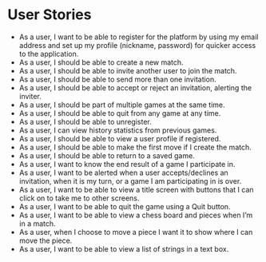 # User Stories
- As a user, I want to be able to register for the platform by using my email address and set up my profile (nickname, password) for quicker access to the application.
- As a user, I should be able to create a new match.
- As a user, I should be able to invite another user to join the match.
- As a user, I should be able to send more than one invitation.
- As a user, I should be able to accept or reject an invitation, alerting the inviter.
- As a user, I should be part of multiple games at the same time.
- As a user, I should be able to quit from any game at any time.
- As a user, I should be able to unregister.
- As a user, I can view history statistics from previous games.
- As a user, I should be able to view a user profile if registered.
- As a user, I should be able to make the first move if I create the match.
- As a user, I should be able to return to a saved game.
- As a user, I want to know the end result of a game I participate in.
- As a user, I want to be alerted when a user accepts/declines an invitation, when it is my turn, or a game I am participating in is over.
- As a user, I want to be able to view a title screen with buttons that I can click on to take me to other screens.
- As a user, I want to be able to quit the game using a Quit button.
- As a user, I want to be able to view a chess board and pieces when I’m in a match.
- As a user, when I choose to move a piece I want it to show where I can move the piece.
- As a user, I want to be able to view a list of strings in a text box.
